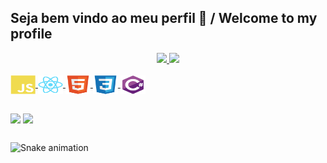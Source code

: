 ## Seja bem vindo ao meu perfil 🤙 / Welcome to my profile

<div align="center">
  <a href="https://github.com/Cavalheiro-S">
  <img height="180em" src="https://github-readme-stats.vercel.app/api?username=Cavalheiro-S&show_icons=true&theme=github_dark&include_all_commits=true&count_private=true"/>
  <img height="180em" src="https://github-readme-stats.vercel.app/api/top-langs/?username=Cavalheiro-S&layout=compact&langs_count=7&theme=github_dark"/>
</div>
  
<div style="display: inline_block"><br>
  <img align="center" alt="Language-Js" height="30" width="40" src="https://raw.githubusercontent.com/devicons/devicon/master/icons/javascript/javascript-plain.svg">
  <img align="center" alt="Language-React" height="30" width="40" src="https://raw.githubusercontent.com/devicons/devicon/master/icons/react/react-original.svg">
  <img align="center" alt="Language-HTML" height="30" width="40" src="https://raw.githubusercontent.com/devicons/devicon/master/icons/html5/html5-original.svg">
  <img align="center" alt="Language-CSS" height="30" width="40" src="https://raw.githubusercontent.com/devicons/devicon/master/icons/css3/css3-original.svg">
  <img align="center" alt="Language-Csharp" height="30" width="40" src="https://raw.githubusercontent.com/devicons/devicon/master/icons/csharp/csharp-original.svg">
</div>

  ##
  
<div> 
  <a href="https://www.linkedin.com/in/lucas-cavalheiro-753947186/" target="_blank"><img align="center" src="https://img.shields.io/badge/-LinkedIn-%230077B5?style=for-the-badge&logo=linkedin&logoColor=white" target="_blank"></a>
  <a href = "mailto:luccribeiro53@gmail.com"><img align="center" src="https://img.shields.io/badge/-Gmail-%23333?style=for-the-badge&logo=gmail&logoColor=white" target="_blank"></a>
</div>
  
  ##
  
  ![Snake animation](https://github.com/Cavalheiro-S/Cavalheiro-S/blob/output/github-contribution-grid-snake.svg)
  
  

